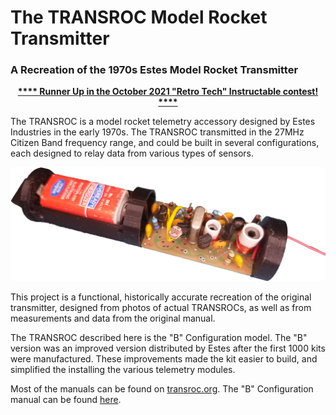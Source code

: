 # The TRANSROC Model Rocket Transmitter

### A Recreation of the 1970s Estes Model Rocket Transmitter

<p align="center"><b><a href="https://www.instructables.com/The-TRANSROC-a-Retro-Model-Rocket-Telemetry-Transm/">**** Runner Up in the October 2021 "Retro Tech" Instructable contest! ****</a></b>
<br></p>

The TRANSROC is a model rocket telemetry accessory designed by Estes Industries in the early 1970s.  The TRANSROC transmitted in the 27MHz Citizen Band frequency range, and could be built in several configurations, each designed to relay data from various types of sensors.
 
<p align="center">
  <img src="images/Finsihed_Transroc.png"/>
</p>

This project is a functional, historically accurate recreation of the original transmitter, designed from photos of actual TRANSROCs, as well as from measurements and data from the original manual.


The TRANSROC described here is the "B" Configuration model.  The "B" version was an improved version distributed by Estes after the first 1000 kits were manufactured.  These improvements made the kit easier to build, and simplified the installing the various telemetry modules.

Most of the manuals can be found on [transroc.org](https://transroc.org).  The "B" Configuration manual can be found [here](Manuals_and_Datasheets).


